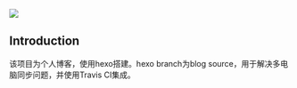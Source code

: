 ![](https://travis-ci.org/BruceYuj/BruceYuj.github.io.svg?branch=hexo)
## Introduction
该项目为个人博客，使用hexo搭建。hexo branch为blog source，用于解决多电脑同步问题，并使用Travis CI集成。